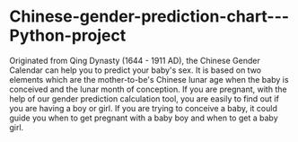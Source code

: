 # Chinese-gender-prediction-chart---Python-project
Originated from Qing Dynasty (1644 - 1911 AD), the Chinese Gender Calendar can help you to predict your baby's sex. 
It is based on two elements which are the mother-to-be's Chinese lunar age when the baby is conceived and the lunar month of conception. 
If you are pregnant, with the help of our gender prediction calculation tool, you are easily to find out if you are having a boy or girl. 
If you are trying to conceive a baby, it could guide you when to get pregnant with a baby boy and when to get a baby girl. 
